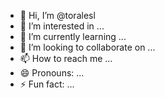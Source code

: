 - 👋 Hi, I’m @toralesl
- 👀 I’m interested in ...
- 🌱 I’m currently learning ...
- 💞️ I’m looking to collaborate on ...
- 📫 How to reach me ...
- 😄 Pronouns: ...
- ⚡ Fun fact: ...

<!---
toralesl/toralesl is a ✨ special ✨ repository because its `README.md` (this file) appears on your GitHub profile.
You can click the Preview link to take a look at your changes.
--->
